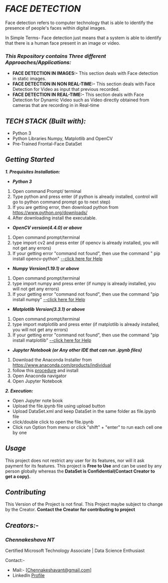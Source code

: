 # ***FACE DETECTION*** 
Face detection refers to computer technology that is able to identify the presence of people's faces within digital images.

In Simple Terms- Face detection just means that a system is able to identify that there is a human face present in an image or video.


### ***This Repository contains Three different Approaches/Applications:***
- **FACE DETECTION IN IMAGES:-** This section deals with Face detection in static images.
- **FACE DETECTION IN NON REAL-TIME:-** This section deals with Face Detection for Video as input that previous recorded.
- **FACE DETECTION IN REAL-TIME:-** This section deals with Face Detection for Dynamic Video such as Video directly obtained from cameras that are recording in in Real-time

## ***TECH STACK (Built with):***
- Python 3
- Python Libraries Numpy, Matplotlib and OpenCV
- Pre-Trained Frontal-Face DataSet

## ***Getting Started***
***1. Prequisites Installation:***
- ***Python 3***
1. Open command Prompt/ terminal
2. Type python and press enter (if python is already installed, control will go to python command prompt go to next step)
3. If you are getting error, then download python from https://www.python.org/downloads/
4. After downloading install the executable.
- ***OpenCV version(4.4.0) or above***
1. Open command prompt/terminal
2. type import cv2 and press enter (if opencv is already installed, you  will not get any errors)
3. If your getting error "command not found", then use the command " pip install opencv-python"
[--click here for Help](https://java2blog.com/modulenotfounderror-no-module-named-cv2-python/)
- ***Numpy Version(1.19.1) or above***
1. Open command prompt/terminal
2. type import numpy and press enter (if numpy is already installed, you  will not get any errors)
3. If your getting error "command not found", then use the command "pip install numpy"
[--click here for Help](https://numpy.org/install/)
- ***Matplotlib Version(3.3.1) or above***
1. Open command prompt/terminal
2. type import matplotlib and press enter (if matplotlib is already installed, you  will not get any errors)
3. If your getting error "command not found", then use the command "pip install matplotlib"
[--click here for Help](https://problemsolvingwithpython.com/06-Plotting-with-Matplotlib/06.02-Installing%20Matplotlib/)
- ***Jupyter Notebook (or Any other IDE that can run .ipynb files)***
1. Download the Anaconda Installer from https://www.anaconda.com/products/individual
2. follow this [procedure](https://docs.anaconda.com/anaconda/install/) and install
3. Open Anaconda navigator
4. Open Jupyter Notebook


***2. Execution:***
- Open Jupyter note book
- Upload the file.ipynb file using upload button
- Upload DataSet.xml and keep DataSet in the same folder as file.ipynb file
- click/double click to open the file.ipynb
- Click run Option from menu or click "shift" + "enter" to run each cell one by one 

## ***Usage***
This project does not restrict any user for its features, nor will it ask payment for its features. This project is **Free to Use** and can be used by any person globally whereas the **DataSet is Confidential(Contact Creator to get a copy).**

## ***Contributing***
This Version of the Project is not final. This Project maybe subject to change by the Creator. 
**Contact the Creator for contributing to project**

## *Creators:-*
### *Chennakeshava NT*

Certified Microsoft Technology Associate | Data Science Enthusiast

Contact:- 
- Mail:- [Chennakeshavant@gmail.com]
- LinkedIn [Profile](https://www.linkedin.com/in/chennakeshavant/)



